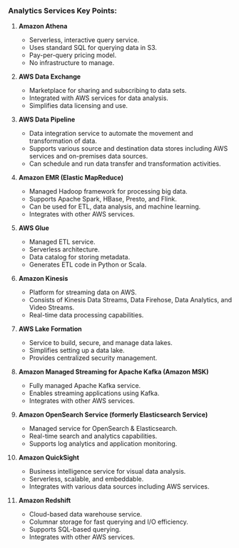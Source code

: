 ### Analytics Services Key Points:

1. **Amazon Athena**
   - Serverless, interactive query service.
   - Uses standard SQL for querying data in S3.
   - Pay-per-query pricing model.
   - No infrastructure to manage.

2. **AWS Data Exchange**
   - Marketplace for sharing and subscribing to data sets.
   - Integrated with AWS services for data analysis.
   - Simplifies data licensing and use.

3. **AWS Data Pipeline**
   - Data integration service to automate the movement and transformation of data.
   - Supports various source and destination data stores including AWS services and on-premises data sources.
   - Can schedule and run data transfer and transformation activities.

4. **Amazon EMR (Elastic MapReduce)**
   - Managed Hadoop framework for processing big data.
   - Supports Apache Spark, HBase, Presto, and Flink.
   - Can be used for ETL, data analysis, and machine learning.
   - Integrates with other AWS services.

5. **AWS Glue**
   - Managed ETL service.
   - Serverless architecture.
   - Data catalog for storing metadata.
   - Generates ETL code in Python or Scala.

6. **Amazon Kinesis**
   - Platform for streaming data on AWS.
   - Consists of Kinesis Data Streams, Data Firehose, Data Analytics, and Video Streams.
   - Real-time data processing capabilities.

7. **AWS Lake Formation**
   - Service to build, secure, and manage data lakes.
   - Simplifies setting up a data lake.
   - Provides centralized security management.

8. **Amazon Managed Streaming for Apache Kafka (Amazon MSK)**
   - Fully managed Apache Kafka service.
   - Enables streaming applications using Kafka.
   - Integrates with other AWS services.

9. **Amazon OpenSearch Service (formerly Elasticsearch Service)**
   - Managed service for OpenSearch & Elasticsearch.
   - Real-time search and analytics capabilities.
   - Supports log analytics and application monitoring.

10. **Amazon QuickSight**
    - Business intelligence service for visual data analysis.
    - Serverless, scalable, and embeddable.
    - Integrates with various data sources including AWS services.

11. **Amazon Redshift**
    - Cloud-based data warehouse service.
    - Columnar storage for fast querying and I/O efficiency.
    - Supports SQL-based querying.
    - Integrates with other AWS services.
